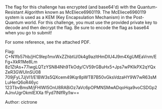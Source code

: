 The flag for this challenge has encrypted (and base64'd) with the Quantum-Resistant Algorithm known as McEliece6960119. The McEliece6960119 system is used as a KEM (Key Encapsulation Mechanism) in the Post-Quantum world. For this challenge, you must use the provided private key to decode and then decrypt the flag. Be sure to encode the flag as base64 when you go to submit!

For some reference, see the attached PDF.

Flag: C+N1fb57hb/jHC9Iep1mxWxZZhbtU/0k4g9azItHmDlU4J9m4XgUMEaVnm/EFg+XkR1Me8Lm 8z1ZtAs+77iwgLQTzYSN84Nh9TkOdy/CV59rGBuHx5+Jps7wPKlkPX2qYQxZeR3GWUInSU08 709jFyL7JjVI1/E1BW3s5QXcem49Kqr8pWTB7B50vGksVdzaHY9W7wR63sMLuHerQ6oR46yc 123TbvBmsM/jFHIWI5OnU8RABiOz7aVc6pOPMNSMwADqoHqa9voCSDGp2AJnvUgrOkmIEXXa fFyd7lNlfRy/Iw==

Author: cictrone